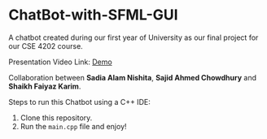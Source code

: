 # ChatBot-with-SFML-GUI
A chatbot created during our first year of University as our final project for our CSE 4202 course.

Presentation Video Link: [Demo](https://drive.google.com/file/d/1B0IWJUGmHLWWkLQR6tw5bKLACQN4TRKK/view?usp=sharing)

Collaboration between **Sadia Alam Nishita**, **Sajid Ahmed Chowdhury** and **Shaikh Faiyaz Karim**.

Steps to run this Chatbot using a C++ IDE:
1. Clone this repository.
2. Run the `main.cpp` file and enjoy!
